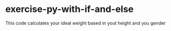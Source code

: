 # exercise-py-with-if-and-else
This code calculates your ideal weight based in yout height and you gender 
